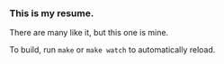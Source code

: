 ### This is my resume.

There are many like it, but this one is mine.

To build, run `make` or `make watch` to automatically reload.
